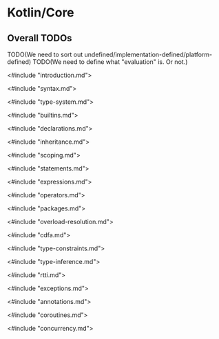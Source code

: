 # Kotlin/Core

## Overall TODOs

TODO(We need to sort out undefined/implementation-defined/platform-defined)
TODO(We need to define what "evaluation" is. Or not.)

<#include "introduction.md">

<#include "syntax.md">

<#include "type-system.md">

<#include "builtins.md">

<#include "declarations.md">

<#include "inheritance.md">

<#include "scoping.md">

<#include "statements.md">

<#include "expressions.md">

<#include "operators.md">

<#include "packages.md">

<#include "overload-resolution.md">

<#include "cdfa.md">

<#include "type-constraints.md">

<#include "type-inference.md">

<#include "rtti.md">

<#include "exceptions.md">

<#include "annotations.md">

<#include "coroutines.md">

<#include "concurrency.md">
